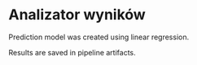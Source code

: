# Analizator wyników
Prediction model was created using linear regression.

Results are saved in pipeline artifacts.
